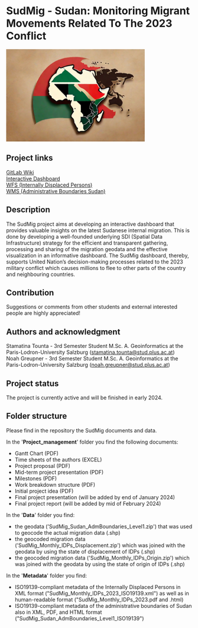 # SudMig - **Sud**an: Monitoring **Mig**rant Movements Related To The 2023 Conflict

<img src="Logo/SudMig_Logo.jpg" alt="SudMig Logo" height=250px/>

## Project links 
[GitLab Wiki](https://git.sbg.ac.at/s1095729/sdi_sudan_migration/-/wikis/Home) <br>
[Interactive Dashboard](https://geoportal22s.zgis.at/portal/apps/insights/index.html#/edit/94ecaf65cf844b3b8994069b97a63b90) <br>
[WFS (Internally Displaced Persons)](https://zgis216.geo.sbg.ac.at/server/services/SudMig_Monthly_IDPs/MapServer/WFSServer) <br>
[WMS (Administrative Boundaries Sudan)](https://zgis216.geo.sbg.ac.at/server/services/SudMig_Sudan_States_AdminLevel1/MapServer/WMSServer) <br>

## Description
The SudMig project aims at developing an interactive dashboard that provides valuable insights on the latest Sudanese internal migration. This is done by developing a well-founded underlying SDI (Spatial Data Infrastructure) strategy for the efficient and transparent gathering, processing and sharing of the migration geodata and the effective visualization in an informative dashboard. The SudMig dashboard, thereby, supports United Nation’s decision-making processes related to the 2023 military conflict which causes millions to flee to other parts of the country and neighbouring countries.     

## Contribution
Suggestions or comments from other students and external interested people are highly appreciated! 

## Authors and acknowledgment
Stamatina Tounta - 3rd Semester Student M.Sc. A. Geoinformatics at the Paris-Lodron-University Salzburg (stamatina.tounta@stud.plus.ac.at) <br>
Noah Greupner - 3rd Semester Student M.Sc. A. Geoinformatics at the Paris-Lodron-University Salzburg (noah.greupner@stud.plus.ac.at) 

## Project status
The project is currently active and will be finished in early 2024. 

## Folder structure
Please find in the repository the SudMig documents and data.

In the '**Project_management**' folder you find the following documents:
- Gantt Chart (PDF)
- Time sheets of the authors (EXCEL)
- Project proposal (PDF)
- Mid-term project presentation (PDF)
- Milestones (PDF)
- Work breakdown structure (PDF)
- Initial project idea (PDF)
- Final project presentation (will be added by end of January 2024)
- Final project report (will be added by mid of February 2024)

In the '**Data**' folder you find:
- the geodata ('SudMig_Sudan_AdmBoundaries_Level1.zip') that was used to geocode the actual migration data (.shp) <br>
- the geocoded migration data ('SudMig_Monthly_IDPs_Displacement.zip') which was joined with the geodata by using the state of displacement of IDPs (.shp) <br>
- the geocoded migration data ('SudMig_Monthly_IDPs_Origin.zip') which was joined with the geodata by using the state of origin of IDPs (.shp) <br>

In the '**Metadata**' folder you find:
- ISO19139-compliant metadata of the Internally Displaced Persons in XML format ("SudMig_Monthly_IDPs_2023_ISO19139.xml") as well as in human-readable format ("SudMig_Monthly_IDPs_2023.pdf and .html)
- ISO19139-compliant metadata of the administrative boundaries of Sudan also in XML, PDF, and HTML format ("SudMig_Sudan_AdmBoundaries_Level1_ISO19139")    
